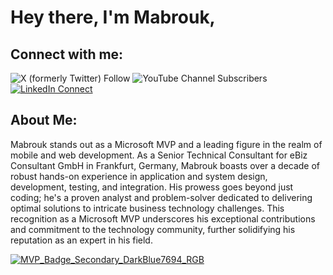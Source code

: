 # Hey there, I'm Mabrouk,

## Connect with me:
![X (formerly Twitter) Follow](https://img.shields.io/twitter/follow/mabrouk_mahdhi)
![YouTube Channel Subscribers](https://img.shields.io/youtube/channel/subscribers/UCrymSMi29NT_xBC0dTZPy3w?style=social) 
[![LinkedIn Connect](https://img.shields.io/badge/LinkedIn-Connect-blue)](https://www.linkedin.com/in/mabroukmahdhi)

## About Me:
Mabrouk stands out as a Microsoft MVP and a leading figure in the realm of mobile and web development. As a Senior Technical Consultant for eBiz Consultant GmbH in Frankfurt, Germany, Mabrouk boasts over a decade of robust hands-on experience in application and system design, development, testing, and integration. His prowess goes beyond just coding; he's a proven analyst and problem-solver dedicated to delivering optimal solutions to intricate business technology challenges. This recognition as a Microsoft MVP underscores his exceptional contributions and commitment to the technology community, further solidifying his reputation as an expert in his field.

[![MVP_Badge_Secondary_DarkBlue7694_RGB](https://github.com/mabroukmahdhi/mabroukmahdhi/assets/16063715/559e29be-dd28-41aa-a7cd-4d97fbdd16a3)](https://mvp.microsoft.com/en-US/mvp/profile/f35dd202-f4e7-486d-9373-fc09329bbddb)

